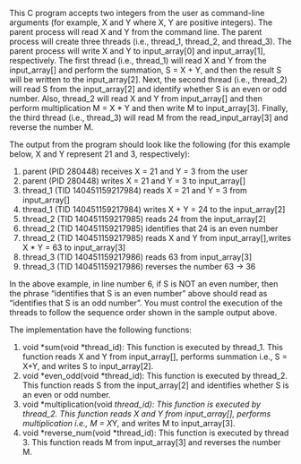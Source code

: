 This C program accepts two integers from the user as command-line arguments (for
example, X and Y where X, Y are positive integers). The parent process will read X and Y from
the command line. The parent process will create three threads (i.e., thread_1, thread_2, and
thread_3). The parent process will write X and Y to input_array[0] and input_array[1],
respectively. The first thread (i.e., thread_1) will read X and Y from the input_array[] and perform
the summation, S = X + Y, and then the result S will be written to the input_array[2]. Next, the
second thread (i.e., thread_2) will read S from the input_array[2] and identify whether S is an even
or odd number. Also, thread_2 will read X and Y from input_array[] and then perform
multiplication M = X * Y and then write M to input_array[3]. Finally, the third thread (i.e.,
thread_3) will read M from the read_input_array[3] and reverse the number M.   

The output from the program should look like the following (for this example below, X and Y
represent 21 and 3, respectively):
1. parent (PID 280448) receives X = 21 and Y = 3 from the user
2. parent (PID 280448) writes X = 21 and Y = 3 to input_array[]
3. thread_1 (TID 140451159217984) reads X = 21 and Y = 3 from input_array[]
4. thread_1 (TID 140451159217984) writes X + Y = 24 to the input_array[2]
5. thread_2 (TID 140451159217985) reads 24 from the input_array[2]
6. thread_2 (TID 140451159217985) identifies that 24 is an even number
7. thread_2 (TID 140451159217985) reads X and Y from input_array[],writes X * Y = 63
to input_array[3]
8. thread_3 (TID 140451159217986) reads 63 from input_array[3]
9. thread_3 (TID 140451159217986) reverses the number 63 -> 36
    
In the above example, in line number 6, if S is NOT an even number, then the phrase “identifies
that S is an even number” above should read as “identifies that S is an odd number”. You must control the execution of the threads to follow the sequence order shown in the sample output
above. 

The implementation have the following functions:
1. void *sum(void *thread_id): This function is executed by thread_1. This function reads X
and Y from input_array[], performs summation i.e., S = X+Y, and writes S to
input_array[2].
2. void *even_odd(void *thread_id): This function is executed by thread_2. This function
reads S from the input_array[2] and identifies whether S is an even or odd number.
3. void *multiplication(void *thread_id): This function is executed by thread_2. This function
reads X and Y from input_array[], performs multiplication i.e., M = X*Y, and writes M to
input_array[3].
4. void *reverse_num(void *thread_id): This function is executed by thread 3. This function
reads M from input_array[3] and reverses the number M.
